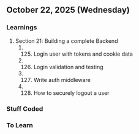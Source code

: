 ## October 22, 2025 (Wednesday)

### Learnings

1. Section 21: Building a complete Backend
   1. 125. Login user with tokens and cookie data
   2. 126. Login validation and testing
   3. 127. Write auth middleware
   4. 128. How to securely logout a user

### Stuff Coded

### To Learn
